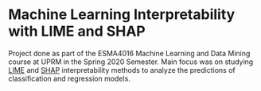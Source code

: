 # Machine Learning Interpretability with LIME and SHAP

Project done as part of the ESMA4016 Machine Learning and Data Mining course at UPRM in the Spring 2020 Semester. Main focus was on studying [LIME](https://doi.org/10.1145/2939672.2939778) and [SHAP](https://arxiv.org/pdf/1705.07874.pdf) interpretability methods to analyze the predictions of classification and regression models. 
